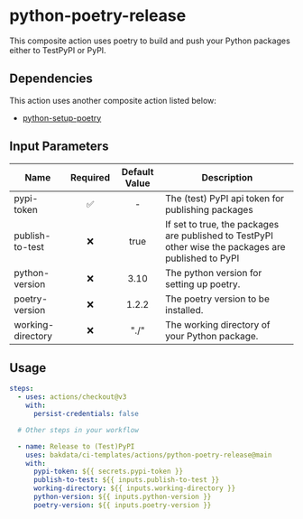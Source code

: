 # python-poetry-release

This composite action uses poetry to build and push your Python packages either to TestPyPI or PyPI.

## Dependencies

This action uses another composite action listed below:

- [python-setup-poetry](https://github.com/bakdata/ci-templates/tree/main/actions/python-setup-poetry)

## Input Parameters

| Name              | Required | Default Value | Description                                                                                          |
| ----------------- | :------: | :-----------: | ---------------------------------------------------------------------------------------------------- |
| pypi-token        |    ✅    |       -       | The (test) PyPI api token for publishing packages                                                    |
| publish-to-test   |    ❌    |     true      | If set to true, the packages are published to TestPyPI other wise the packages are published to PyPI |
| python-version    |    ❌    |     3.10      | The python version for setting up poetry.                                                            |
| poetry-version    |    ❌    |     1.2.2     | The poetry version to be installed.                                                                  |
| working-directory |    ❌    |     "./"      | The working directory of your Python package.                                                        |

## Usage

```yaml
steps:
  - uses: actions/checkout@v3
    with:
      persist-credentials: false

  # Other steps in your workflow

  - name: Release to (Test)PyPI
    uses: bakdata/ci-templates/actions/python-poetry-release@main
    with:
      pypi-token: ${{ secrets.pypi-token }}
      publish-to-test: ${{ inputs.publish-to-test }}
      working-directory: ${{ inputs.working-directory }}
      python-version: ${{ inputs.python-version }}
      poetry-version: ${{ inputs.poetry-version }}
```

